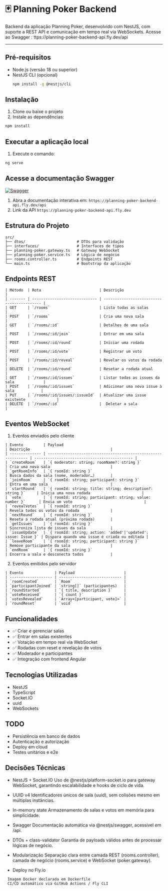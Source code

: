 # 🃏 Planning Poker Backend

Backend da aplicação Planning Poker, desenvolvido com NestJS, com suporte a REST API e comunicação em tempo real via WebSockets. Acesse ao Swagger : ttps://planning-poker-backend-api.fly.dev/api

---

## Pré-requisitos

- Node.js (versão 18 ou superior)
- NestJS CLI (opcional)
  ```bash
  npm install -g @nestjs/cli
  ```

## Instalação

1. Clone ou baixe o projeto
2. Instale as dependências:

```bash
npm install
```

## Executar a aplicação local

1. Execute o comando:

```bash
ng serve
```
## Acesse a documentação Swagger

[![Swagger](https://img.shields.io/badge/Swagger-API-blue)](https://planning-poker-backend-api.fly.dev/api)

1. Abra a documentação interativa em: `https://planning-poker-backend-api.fly.dev/api`
2. Link da API `https://planning-poker-backend-api.fly.dev`

## Estrutura do Projeto

```
src/
├── dtos/                       # DTOs para validação
├── interfaces/                 # Interfaces de tipos
├── planning-poker.gateway.ts   # Gateway WebSocket
├── planning-poker.service.ts   # Lógica de negócio
├── rooms.controller.ts         # Endpoints REST
└── main.ts                     # Bootstrap da aplicação

```

## Endpoints REST

```
| Método  | Rota                          | Descrição                                  |
| ------- | ----------------------------- | ------------------------------------------ |
| GET     | `/rooms`                      | Lista todas as salas                       |
| POST    | `/rooms`                      | Cria uma nova sala                         |
| GET     | `/rooms/:id`                  | Detalhes de uma sala                       |
| POST    | `/rooms/:id/join`             | Entrar em uma sala                         |
| POST    | `/rooms/:id/round`            | Iniciar uma rodada                         |
| POST    | `/rooms/:id/vote`             | Registrar um voto                          |
| POST    | `/rooms/:id/reveal`           | Revelar os votos da rodada                 |
| DELETE  | `/rooms/:id/round`            | Resetar a rodada atual                     |
| GET     | `/rooms/:id/issues`           | Listar todas as issues da sala             |
| POST    | `/rooms/:id/issues`           | Adicionar uma nova issue à sala            |
| PUT     | `/rooms/:id/issues/:issueId`  | Atualizar uma issue existente              |
| DELETE  | `/rooms/:id`                  |  Deletar a sala                            |

```

## Eventos WebSocket

1. Eventos enviados pelo cliente

```
| Evento         | Payload                                                       | Descrição                                    |
| -------------- | ------------------------------------------------------------- | -------------------------------------------- |
| `createRoom`   | `{ moderator: string; roomName?: string }`                    | Cria uma nova sala                           |
| `getRoomInfo`  | `{ roomId: string }`                                          | Busca dados da sala (nome, moderador…)       |
| `joinRoom`     | `{ roomId: string; participant: string }`                     | Entra em uma sala                            |
| `startRound`   | `{ roomId: string; title: string; description?: string }`     | Inicia uma nova rodada                       |
| `vote`         | `{ roomId: string; participant: string; value: number }`      | Envia um voto                                |
| `revealVotes`  | `{ roomId: string }`                                          | Revela todos os votos da rodada              |
| `nextRound`    | `{ roomId: string }`                                          | Reseta a rodada atual (próxima rodada)       |
| `getIssues`    | `{ roomId: string }`                                          | Sincroniza lista de issues da sala           |
| `issueUpdate`  | `{ roomId: string; action: 'added'|'updated'; issue: Issue }` | Dispara quando uma issue é criada ou editada |
| `leaveRoom`    | `{ roomId: string; participant: string }`                     | Remove participante da sala                  |
| `endRoom`      | `{ roomId: string }`                                          | Encerra a sala e desconecta todos            |

```

2.  Eventos emitidos pelo servidor

```
| Evento              | Payload                      |
| ------------------- | ---------------------------- |
| `roomCreated`       | `Room`                       |
| `participantJoined` | `string[]` (participantes)   |
| `roundStarted`      | `{ title, description }`     |
| `voteReceived`      | `{ count }`                  |
| `votesRevealed`     | `Array<[participant, vote]>` |
| `roundReset`        | `void`                       |

```

## Funcionalidades

- ✅ Criar e gerenciar salas
- ✅ Entrar em salas existentes
- ✅ Votação em tempo real via WebSocket
- ✅ Rodadas com reset e revelação de votos
- ✅ Moderador e participantes
- ✅ Integração com frontend Angular

## Tecnologias Utilizadas

- NestJS
- TypeScript
- Socket.IO
- uuid
- WebSockets

## TODO

- Persistência em banco de dados
- Autenticação e autorização
- Deploy em cloud
- Testes unitários e e2e
## Decisões Técnicas

- NestJS + Socket.IO
  Uso de @nestjs/platform-socket.io para gateway WebSocket, garantindo escalabilidade e hooks de ciclo de vida.

- UUID v4
  Identificadores únicos de sala (uuid), sem colisões mesmo em múltiplas instâncias.

- In-memory state
  Armazenamento de salas e votos em memória para simplicidade.

- Swagger
  Documentação automática via @nestjs/swagger, acessível em /api.

- DTOs + class-validator
  Garantia de payloads válidos antes de processar lógicas de negócio.

- Modularização
  Separação clara entre camada REST (rooms.controller), camada de negócio (rooms.service) e WebSocket (poker.gateway).

- Deploy no Fly.io

```
 Imagem Docker declarada em Dockerfile
 CI/CD automático via GitHub Actions / Fly CLI
```
